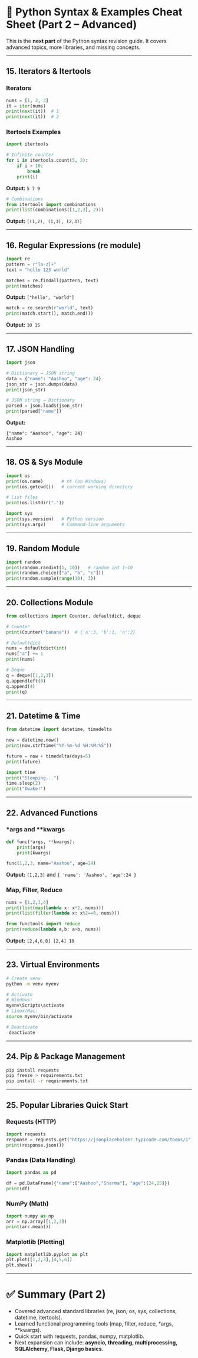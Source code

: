 # 🐍 Python Syntax & Examples Cheat Sheet (Part 2 – Advanced)

This is the **next part** of the Python syntax revision guide. It covers advanced topics, more libraries, and missing concepts.

---

## 15. Iterators & Itertools

### Iterators

```python
nums = [1, 2, 3]
it = iter(nums)
print(next(it))  # 1
print(next(it))  # 2
```

### Itertools Examples

```python
import itertools

# Infinite counter
for i in itertools.count(5, 2):
    if i > 10:
        break
    print(i)
```

**Output:** `5 7 9`

```python
# Combinations
from itertools import combinations
print(list(combinations([1,2,3], 2)))
```

**Output:** `[(1,2), (1,3), (2,3)]`

---

## 16. Regular Expressions (re module)

```python
import re
pattern = r"[a-z]+"
text = "hello 123 world"

matches = re.findall(pattern, text)
print(matches)
```

**Output:** `["hello", "world"]`

```python
match = re.search(r"world", text)
print(match.start(), match.end())
```

**Output:** `10 15`

---

## 17. JSON Handling

```python
import json

# Dictionary → JSON string
data = {"name": "Aashoo", "age": 24}
json_str = json.dumps(data)
print(json_str)

# JSON string → Dictionary
parsed = json.loads(json_str)
print(parsed["name"])
```

**Output:**

```
{"name": "Aashoo", "age": 24}
Aashoo
```

---

## 18. OS & Sys Module

```python
import os
print(os.name)       # nt (on Windows)
print(os.getcwd())   # current working directory

# List files
print(os.listdir("."))
```

```python
import sys
print(sys.version)   # Python version
print(sys.argv)      # Command-line arguments
```

---

## 19. Random Module

```python
import random
print(random.randint(1, 10))   # random int 1–10
print(random.choice(["a", "b", "c"]))
print(random.sample(range(10), 3))
```

---

## 20. Collections Module

```python
from collections import Counter, defaultdict, deque

# Counter
print(Counter("banana"))  # {'a':3, 'b':1, 'n':2}

# Defaultdict
nums = defaultdict(int)
nums["a"] += 1
print(nums)

# Deque
q = deque([1,2,3])
q.appendleft(0)
q.append(4)
print(q)
```

---

## 21. Datetime & Time

```python
from datetime import datetime, timedelta

now = datetime.now()
print(now.strftime("%Y-%m-%d %H:%M:%S"))

future = now + timedelta(days=5)
print(future)
```

```python
import time
print("Sleeping...")
time.sleep(2)
print("Awake!")
```

---

## 22. Advanced Functions

### \*args and \*\*kwargs

```python
def func(*args, **kwargs):
    print(args)
    print(kwargs)

func(1,2,3, name="Aashoo", age=24)
```

**Output:** `(1,2,3)` and `{ 'name': 'Aashoo', 'age':24 }`

### Map, Filter, Reduce

```python
nums = [1,2,3,4]
print(list(map(lambda x: x*2, nums)))
print(list(filter(lambda x: x%2==0, nums)))

from functools import reduce
print(reduce(lambda a,b: a+b, nums))
```

**Output:** `[2,4,6,8] [2,4] 10`

---

## 23. Virtual Environments

```bash
# Create venv
python -m venv myenv

# Activate
# Windows:
myenv\Scripts\activate
# Linux/Mac:
source myenv/bin/activate

# Deactivate
 deactivate
```

---

## 24. Pip & Package Management

```bash
pip install requests
pip freeze > requirements.txt
pip install -r requirements.txt
```

---

## 25. Popular Libraries Quick Start

### Requests (HTTP)

```python
import requests
response = requests.get("https://jsonplaceholder.typicode.com/todos/1")
print(response.json())
```

### Pandas (Data Handling)

```python
import pandas as pd

df = pd.DataFrame({"name":["Aashoo","Sharma"], "age":[24,25]})
print(df)
```

### NumPy (Math)

```python
import numpy as np
arr = np.array([1,2,3])
print(arr.mean())
```

### Matplotlib (Plotting)

```python
import matplotlib.pyplot as plt
plt.plot([1,2,3],[4,5,6])
plt.show()
```

---

# ✅ Summary (Part 2)

* Covered advanced standard libraries (re, json, os, sys, collections, datetime, itertools).
* Learned functional programming tools (map, filter, reduce, \*args, \*\*kwargs).
* Quick start with requests, pandas, numpy, matplotlib.
* Next expansion can include: **asyncio, threading, multiprocessing, SQLAlchemy, Flask, Django basics**.



